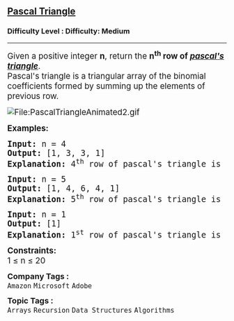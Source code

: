 <h2><a href="https://www.geeksforgeeks.org/problems/pascal-triangle0652/1&selectedLang=python3">Pascal Triangle</a></h2><h3>Difficulty Level : Difficulty: Medium</h3><hr><div class="problems_problem_content__Xm_eO"><p><span style="font-size: 14pt;">Given a positive integer <strong>n</strong>, return the <strong>n<sup>th</sup> row&nbsp;of <a href="https://en.wikipedia.org/wiki/Pascal%27s_triangle" target="_blank" rel="noopener"><em><span style="text-decoration: underline;">pascal's triangle</span></em></a></strong>.<br>Pascal's triangle is a triangular array of the binomial coefficients formed by summing up the elements of previous row.<br></span></p>
<p><span style="font-size: 14pt;"><img src="https://upload.wikimedia.org/wikipedia/commons/0/0d/PascalTriangleAnimated2.gif" alt="File:PascalTriangleAnimated2.gif"></span></p>
<p><span style="font-size: 14pt;"><strong>Examples:</strong></span></p>
<pre><span style="font-size: 14pt;"><strong>Input: </strong>n = 4
<strong>Output:</strong> [1, 3, 3, 1]
<strong>Explanation:</strong> 4<sup>th</sup> row of pascal's triangle is [1, 3, 3, 1].</span></pre>
<pre><span style="font-size: 14pt;"><strong>Input: </strong>n = 5
<strong>Output:</strong> [1, 4, 6, 4, 1]
<strong>Explanation:</strong> 5<sup>th</sup> row of pascal's triangle is [1, 4, 6, 4, 1].<br></span></pre>
<pre><span style="font-size: 14pt;"><strong>Input: </strong>n = 1
<strong>Output:</strong> [1]
<strong>Explanation:</strong> 1<sup>st</sup> row of pascal's triangle is [1].</span></pre>
<p><span style="font-size: 14pt;"><strong>Constraints:</strong><br>1 ≤ n ≤ 20</span></p></div><p><span style=font-size:18px><strong>Company Tags : </strong><br><code>Amazon</code>&nbsp;<code>Microsoft</code>&nbsp;<code>Adobe</code>&nbsp;<br><p><span style=font-size:18px><strong>Topic Tags : </strong><br><code>Arrays</code>&nbsp;<code>Recursion</code>&nbsp;<code>Data Structures</code>&nbsp;<code>Algorithms</code>&nbsp;